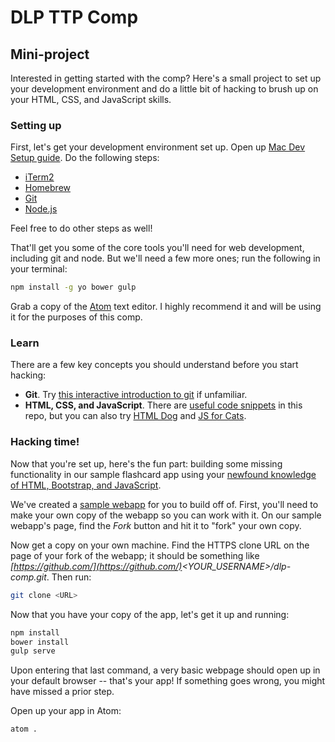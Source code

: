 # DLP TTP Comp
## Mini-project
Interested in getting started with the comp? Here's a small project to set up your development environment and do a little bit of hacking to brush up on your HTML, CSS, and JavaScript skills.

### Setting up
First, let's get your development environment set up. Open up [Mac Dev Setup guide](https://github.com/nicolashery/mac-dev-setup). Do the following steps:
- [iTerm2](https://github.com/nicolashery/mac-dev-setup#iterm2)
- [Homebrew](https://github.com/nicolashery/mac-dev-setup#homebrew)
- [Git](https://github.com/nicolashery/mac-dev-setup#git)
- [Node.js](https://github.com/nicolashery/mac-dev-setup#nodejs)

Feel free to do other steps as well!

That'll get you some of the core tools you'll need for web development, including git and node. But we'll need a few more ones; run the following in your terminal:

```sh
npm install -g yo bower gulp
```

Grab a copy of the [Atom](http://atom.io/) text editor. I highly recommend it and will be using it for the purposes of this comp.

### Learn
There are a few key concepts you should understand before you start hacking:
- **Git**. Try [this interactive introduction to git](https://try.github.io) if unfamiliar.
- **HTML, CSS, and JavaScript**. There are [useful code snippets](week1/notes.md) in this repo, but you can also try [HTML Dog](http://htmldog.com/) and [JS for Cats](http://jsforcats.com).

### Hacking time!
Now that you're set up, here's the fun part: building some missing functionality in our sample flashcard app using your [newfound knowledge of HTML, Bootstrap, and JavaScript](week1/notes.md).

We've created a [sample webapp](https://github.com/hathix/dlp-webapp) for you to build off of. First, you'll need to make your own copy of the webapp so you can work with it. On our sample webapp's page, find the _Fork_ button and hit it to "fork" your own copy.

Now get a copy on your own machine. Find the HTTPS clone URL on the page of your fork of the webapp; it should be something like _[https://github.com/](https://github.com/)<YOUR_USERNAME>/dlp-comp.git_. Then run:

```sh
git clone <URL>
```

Now that you have your copy of the app, let's get it up and running:

```sh
npm install
bower install
gulp serve
```

Upon entering that last command, a very basic webpage should open up in your default browser -- that's your app! If something goes wrong, you might have missed a prior step.

Open up your app in Atom:

```sh
atom .
```
